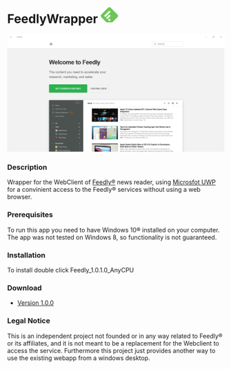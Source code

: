 #  FeedlyWrapper ![alt text](https://github.com/mdbesoain/FeedlyWrapper/raw/master/Feedly/Feedly/Assets/AppList/AppList.targetsize-40_altform-unplated.png "icono")

![alt text]( https://github.com/mdbesoain/FeedlyWrapper/raw/master/Feedly/Feedly/images/screenshot.PNG "Screenshot")

### Description

Wrapper for the WebClient of [Feedly®](https://feedly.com/) news reader, using [Microsfot UWP](https://docs.microsoft.com/en-us/windows/uwp/get-started/universal-application-platform-guide) for a convinient access to the  Feedly® services without using a web browser.

### Prerequisites

To run this app you need to have Windows 10® installed on your computer. The app was not tested on Windows 8, so functionality is not guaranteed.

### Installation
To install double click Feedly_1.0.1.0_AnyCPU

### Download

* [Version 1.0.0](https://github.com/mdbesoain/FeedlyWrapper/raw/master/Feedly/Feedly/AppPackages/Feedly_1.0.1.0_Test.zip)

### Legal Notice

This is an independent project not founded or in any way related to Feedly® or its affiliates, and it is not meant to be a replacement for the Webclient to  access the service. Furthermore this project just provides another way to use the existing webapp from a windows desktop.
